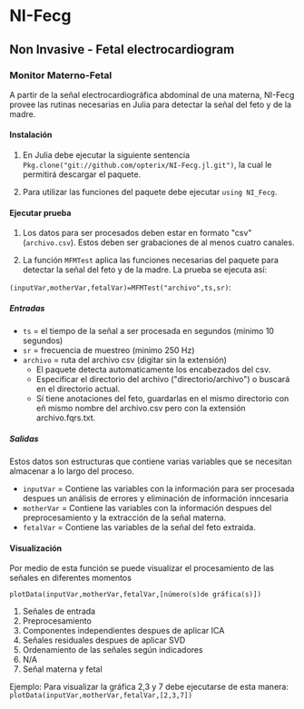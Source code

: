 # NI-Fecg  
## Non Invasive - Fetal electrocardiogram
### Monitor Materno-Fetal

A partir de la señal electrocardiográfica abdominal de una materna, NI-Fecg provee las rutinas necesarias en Julia para detectar la señal del feto y de la madre.

#### Instalación

1. En Julia debe ejecutar la siguiente sentencia `Pkg.clone("git://github.com/opterix/NI-Fecg.jl.git")`, la cual le permitirá descargar el paquete.

2. Para utilizar las funciones  del paquete debe ejecutar `using NI_Fecg`.


#### Ejecutar prueba

1. Los datos para ser procesados deben estar en formato "csv" (`archivo.csv`). Estos deben ser grabaciones de al menos cuatro canales.

2. La función `MFMTest` aplica las funciones necesarias del paquete para detectar la señal del feto y de la madre. La prueba se ejecuta así:

`(inputVar,motherVar,fetalVar)=MFMTest("archivo",ts,sr)`:

##### Entradas
- `ts` =  el tiempo de la señal a ser procesada en segundos (mínimo 10 segundos)
- `sr` =  frecuencia de muestreo (minimo 250 Hz)
- `archivo` = ruta del archivo csv (digitar sin la extensión)
	- El paquete detecta automaticamente los encabezados del csv.
	- Especificar el directorio del archivo ("directorio/archivo") o buscará en el directorio actual.
	- Sí tiene anotaciones del feto, guardarlas en el mismo directorio con  eñ mismo nombre del archivo.csv pero con la extensión archivo.fqrs.txt.

##### Salidas

Estos datos son estructuras que contiene varias variables que se necesitan almacenar a lo largo del proceso.

- `inputVar` = Contiene las variables con la información para ser procesada despues un análisis de errores y eliminación de información inncesaria
- `motherVar` = Contiene las variables con la información despues del preprocesamiento y la extracción de la señal materna.
- `fetalVar` = Contiene las variables de la señal del feto extraida.


#### Visualización

Por medio de esta función se puede visualizar el procesamiento de las señales en diferentes momentos

`plotData(inputVar,motherVar,fetalVar,[número(s)de gráfica(s)])`

1. Señales de entrada
2. Preprocesamiento
3. Componentes independientes despues de aplicar ICA
4. Señales residuales despues de aplicar SVD
5. Ordenamiento de las señales según indicadores
6. N/A
7. Señal materna y fetal

Ejemplo: Para visualizar la gráfica 2,3 y 7 debe ejecutarse de esta manera: `plotData(inputVar,motherVar,fetalVar,[2,3,7])`




